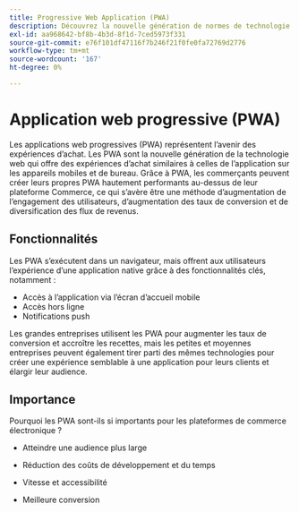 ```yaml
---
title: Progressive Web Application (PWA)
description: Découvrez la nouvelle génération de normes de technologie web pour les sites de commerce électronique.
exl-id: aa968642-bf8b-4b3d-8f1d-7ced5973f331
source-git-commit: e76f101df47116f7b246f21f0fe0fa72769d2776
workflow-type: tm+mt
source-wordcount: '167'
ht-degree: 0%

---
```


# Application web progressive (PWA)

Les applications web progressives (PWA) représentent l’avenir des expériences d’achat. Les PWA sont la nouvelle génération de la technologie web qui offre des expériences d’achat similaires à celles de l’application sur les appareils mobiles et de bureau. Grâce à PWA, les commerçants peuvent créer leurs propres PWA hautement performants au-dessus de leur plateforme Commerce, ce qui s’avère être une méthode d’augmentation de l’engagement des utilisateurs, d’augmentation des taux de conversion et de diversification des flux de revenus.

## Fonctionnalités

Les PWA s’exécutent dans un navigateur, mais offrent aux utilisateurs l’expérience d’une application native grâce à des fonctionnalités clés, notamment :

- Accès à l’application via l’écran d’accueil mobile
- Accès hors ligne
- Notifications push

Les grandes entreprises utilisent les PWA pour augmenter les taux de conversion et accroître les recettes, mais les petites et moyennes entreprises peuvent également tirer parti des mêmes technologies pour créer une expérience semblable à une application pour leurs clients et élargir leur audience.

## Importance

Pourquoi les PWA sont-ils si importants pour les plateformes de commerce électronique ?

- Atteindre une audience plus large

- Réduction des coûts de développement et du temps

- Vitesse et accessibilité

- Meilleure conversion
